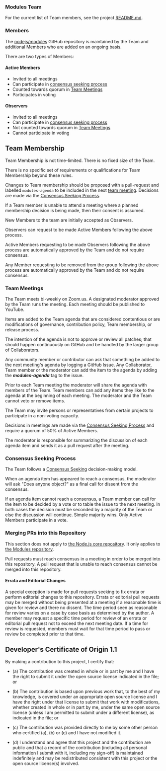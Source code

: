### Modules Team

For the current list of Team members, see the project
[README.md](./README.md).

### Members

The [nodejs/modules](https://github.com/nodejs/modules) GitHub
repository is maintained by the Team and additional Members who are
added on an ongoing basis.

There are two types of Members:

#### Active Members

* Invited to all meetings
* Can participate in [consensus seeking process](#consensus-seeking-process)
* Counted towards quorum in [Team Meetings](#team-meetings)
* Participates in voting

#### Observers

* Invited to all meetings
* Can participate in [consensus seeking process](#consensus-seeking-process)
* Not counted towards quorum in [Team Meetings](#team-meetings)
* Cannot participate in voting

## Team Membership

Team Membership is not time-limited. There is no fixed size of the Team.

There is no specific set of requirements or qualifications for Team Membership beyond these rules.

Changes to Team membership should be proposed with a pull-request and labelled `modules-agenda`
to be included in the next [team meeting](#team-meetings). Decisions are made via the
[Consensus Seeking Process](#consensus-seeking-process).

If a Team member is unable to attend a meeting where a planned membership decision is being made,
then their consent is assumed.

New Members to the team are initially accepted as Observers.

Observers can request to be made Active Members following the above process.

Active Members requesting to be made Observers following the above process are automatically approved
by the Team and do not require consensus.

Any Member requesting to be removed from the group following the above process are automatically approved
by the Team and do not require consensus.

### Team Meetings

The Team meets bi-weekly on Zoom.us. A designated moderator
approved by the Team runs the meeting. Each meeting should be
published to YouTube.

Items are added to the Team agenda that are considered contentious or
are modifications of governance, contribution policy, Team membership,
or release process.

The intention of the agenda is not to approve or review all patches;
that should happen continuously on GitHub and be handled by the larger
group of Collaborators.

Any community member or contributor can ask that something be added to
the next meeting's agenda by logging a GitHub Issue. Any Collaborator,
Team member or the moderator can add the item to the agenda by adding
the ***modules-agenda*** tag to the issue.

Prior to each Team meeting the moderator will share the agenda with
members of the Team. Team members can add any items they like to the
agenda at the beginning of each meeting. The moderator and the Team
cannot veto or remove items.

The Team may invite persons or representatives from certain projects to
participate in a non-voting capacity.

Decisions in meetings are made via the [Consensus Seeking Process](#Consensus-Seeking-Process)
and require a quorum of 50% of Active Members.

The moderator is responsible for summarizing the discussion of each
agenda item and sends it as a pull request after the meeting.

### Consensus Seeking Process

The Team follows a
[Consensus Seeking](http://en.wikipedia.org/wiki/Consensus-seeking_decision-making)
decision-making model.

When an agenda item has appeared to reach a consensus, the moderator
will ask "Does anyone object?" as a final call for dissent from the
consensus.

If an agenda item cannot reach a consensus, a Team member can call for
the item to be decided by a vote or to table the issue to the next
meeting. In both cases the decision must be seconded by a majority of the Team
or else the discussion will continue. Simple majority wins. Only Active
Members participate in a vote.

### Merging PRs into this Repository

This section does not apply to [the Node.js core repository](https://github.com/nodejs/node).
It only applies to [the Modules repository](https://github.com/nodejs/modules).

Pull requests must reach consensus in a meeting in order to be merged into this
repository. A pull request that is unable to reach consensus cannot be merged
into this repository.

#### Errata and Editorial Changes

A special exception is made for pull requests seeking to fix errata or perform
editorial changes to this repository. Errata or editorial pull requests may be
merged without being presented at a meeting if a reasonable time is given for
review and there no dissent. The time period seen as reasonable for review
varies on a case by case basis as determined by the author. A member may
request a specific time period for review of an errata or editorial pull request
not to exceed the next meeting date. If a time for review is requested, members
must wait for that time period to pass or review be completed prior to that
time.

<a id="developers-certificate-of-origin"></a>
## Developer's Certificate of Origin 1.1

By making a contribution to this project, I certify that:

* (a) The contribution was created in whole or in part by me and I
  have the right to submit it under the open source license
  indicated in the file; or

* (b) The contribution is based upon previous work that, to the best
  of my knowledge, is covered under an appropriate open source
  license and I have the right under that license to submit that
  work with modifications, whether created in whole or in part
  by me, under the same open source license (unless I am
  permitted to submit under a different license), as indicated
  in the file; or

* (c) The contribution was provided directly to me by some other
  person who certified (a), (b) or (c) and I have not modified
  it.

* (d) I understand and agree that this project and the contribution
  are public and that a record of the contribution (including all
  personal information I submit with it, including my sign-off) is
  maintained indefinitely and may be redistributed consistent with
  this project or the open source license(s) involved.
